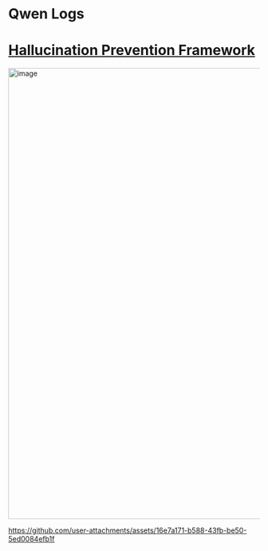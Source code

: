# Qwen Logs
# [Hallucination Prevention Framework](https://chat.qwen.ai/s/deploy/b131d787-9cb7-4383-aad1-b19fd2944aa2)
<img width="905" alt="image" src="https://github.com/user-attachments/assets/0cddc2d5-8b57-4773-a852-b31983687a5a" />

https://github.com/user-attachments/assets/16e7a171-b588-43fb-be50-5ed0084efb1f

